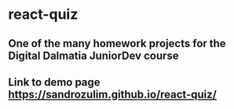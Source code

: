 # react-quiz

## One of the many homework projects for the Digital Dalmatia JuniorDev course

## Link to demo page  https://sandrozulim.github.io/react-quiz/

